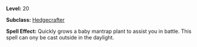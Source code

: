 <!-- TITLE: Spell: Baby Mantrap -->
<!-- SUBTITLE:  -->

**Level:** 20

**Subclass:** [Hedgecrafter](hedgecrafter)

**Spell Effect:** Quickly grows a baby mantrap plant to assist you in battle.  This spell can ony be cast outside in the daylight.
